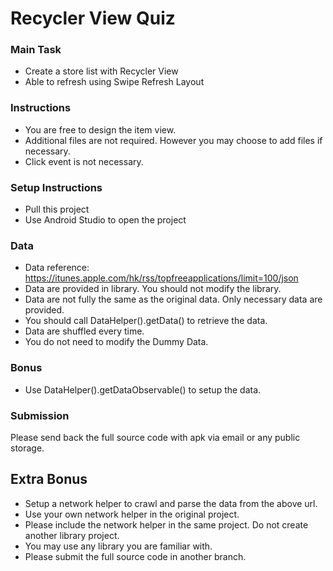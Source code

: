 # Recycler View Quiz

### Main Task

- Create a store list with Recycler View
- Able to refresh using Swipe Refresh Layout

### Instructions

- You are free to design the item view.
- Additional files are not required. However you may choose to add files if necessary.
- Click event is not necessary.

### Setup Instructions

- Pull this project
- Use Android Studio to open the project

### Data

- Data reference: https://itunes.apple.com/hk/rss/topfreeapplications/limit=100/json
- Data are provided in library. You should not modify the library.
- Data are not fully the same as the original data. Only necessary data are provided.
- You should call DataHelper().getData() to retrieve the data.
- Data are shuffled every time.
- You do not need to modify the Dummy Data.

### Bonus

- Use DataHelper().getDataObservable() to setup the data.

### Submission

Please send back the full source code with apk via email or any public storage.

## Extra Bonus

- Setup a network helper to crawl and parse the data from the above url.
- Use your own network helper in the original project.
- Please include the network helper in the same project. Do not create another library project. 
- You may use any library you are familiar with.
- Please submit the full source code in another branch.
